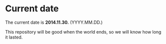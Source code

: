 # Current date

The current date is **2014.11.30.** (YYYY.MM.DD.)

This repository will be good when the world ends, so we will know how long it lasted.